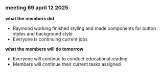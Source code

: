 ### meeting 69 april 12 2025
**what the members did**
- Raymond working finished styling and made components for button styles and background style
- Everyone is continuing current jobs

**what the members will do tomorrow**
- Everyone will continue to conduct educational reading
- Members will continue their current tasks assigned